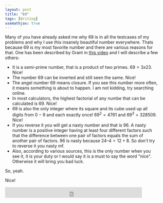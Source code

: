 ```yaml
---
layout: post
title: "69"
tags: [Writing]
usemathjax: true
---
```


Many of you have already asked me why $69$ is in all the testcases of my problems and why I use this insanely beautiful number everywhere. Thats because $69$ is my most favorite number and there are various reasons for that. One has been described by Grant in [this video](https://www.facebook.com/100006261030525/videos/735701590723437/) and I will describe a few others:
- It is a semi-prime number, that is a product of two primes. $69 = 3 x 23$. Nice!
- The number $69$ can be inverted and still seen the same. Nice!
- The angel number $69$ means closure. If you see this number more often, it means something is about to happen. I am not kidding, try searching online.
- In most calculators, the highest factorial of any numbe that can be calculated is $69$. Nice!
- $69$ is also the only integer where its square and its cube used up all digits from $0-9$ and each exactly once! 
$69^2 = 4761$ and 
$69^3 = 328509$. Nice!
- If you reverse it you will get a nasty number and that is 96. A nasty number is a positive integer having at least four different factors such that the difference between one pair of factors equals the sum of another pair of factors. 96 is nasty because $24 – 4 = 12 + 8$. So don't try to reverse it you nasty mf.
- Also, according to various sources, this is the only number when you see it, it is your duty or I would say it is a must to say the word "nice". Otherwise it will bring you bad luck.

So, yeah.

Nice!

<iframe src="https://www.facebook.com/plugins/like.php?href=https%3A%2F%2Fshahjalalshohag.github.io%2Fnirvana%2F&width=450&layout=standard&action=like&size=small&share=true&height=35&appId" width="450" height="35" style="border:none;overflow:hidden" scrolling="no" frameborder="0" allowfullscreen="true" allow="autoplay; clipboard-write; encrypted-media; picture-in-picture; web-share"></iframe>

<div id="fb-root"></div>
<script async defer crossorigin="anonymous" src="https://connect.facebook.net/en_US/sdk.js#xfbml=1&version=v12.0" nonce="my6ulbt3"></script>

<div class="fb-comments" data-href="https://shahjalalshohag.github.io/nirvana/" data-width="" data-numposts="5"></div>